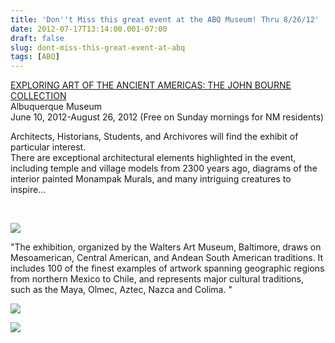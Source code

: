 ```yaml
---
title: 'Don''t Miss this great event at the ABQ Museum! Thru 8/26/12'
date: 2012-07-17T13:14:00.001-07:00
draft: false
slug: dont-miss-this-great-event-at-abq
tags: [ABQ]
---
```


[EXPLORING ART OF THE ANCIENT AMERICAS: THE JOHN BOURNE COLLECTION](http://www.cabq.gov/museum/thismonth.html)  
Albuquerque Museum  
June 10, 2012-August 26, 2012 (Free on Sunday mornings for NM residents)  
  
Architects, Historians, Students, and Archivores will find the exhibit of particular interest.  
There are exceptional architectural elements highlighted in the event, including temple and village models from 2300 years ago, diagrams of the interior painted Monampak Murals, and many intriguing creatures to inspire...  

[  
](/images/blog/legacy/IMG_2030+%28Large%29.JPG)

![](/images/blog/legacy/IMG_2040+%2528Large%2529.JPG)

  

"The exhibition, organized by the Walters Art Museum, Baltimore, draws on Mesoamerican, Central American, and Andean South American traditions. It includes 100 of the finest examples of artwork spanning geographic regions from northern Mexico to Chile, and represents major cultural traditions, such as the Maya, Olmec, Aztec, Nazca and Colima. "  
  
  
  

![](/images/blog/legacy/IMG_2039+%2528Large%2529.JPG)

  

![](/images/blog/legacy/IMG_2030+%2528Large%2529.JPG)